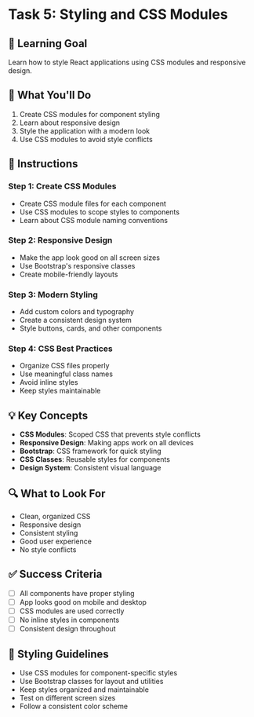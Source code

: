 # Task 5: Styling and CSS Modules

## 🎯 Learning Goal
Learn how to style React applications using CSS modules and responsive design.

## 📝 What You'll Do
1. Create CSS modules for component styling
2. Learn about responsive design
3. Style the application with a modern look
4. Use CSS modules to avoid style conflicts

## 🚀 Instructions

### Step 1: Create CSS Modules
- Create CSS module files for each component
- Use CSS modules to scope styles to components
- Learn about CSS module naming conventions

### Step 2: Responsive Design
- Make the app look good on all screen sizes
- Use Bootstrap's responsive classes
- Create mobile-friendly layouts

### Step 3: Modern Styling
- Add custom colors and typography
- Create a consistent design system
- Style buttons, cards, and other components

### Step 4: CSS Best Practices
- Organize CSS files properly
- Use meaningful class names
- Avoid inline styles
- Keep styles maintainable

## 💡 Key Concepts
- **CSS Modules**: Scoped CSS that prevents style conflicts
- **Responsive Design**: Making apps work on all devices
- **Bootstrap**: CSS framework for quick styling
- **CSS Classes**: Reusable styles for components
- **Design System**: Consistent visual language

## 🔍 What to Look For
- Clean, organized CSS
- Responsive design
- Consistent styling
- Good user experience
- No style conflicts

## ✅ Success Criteria
- [ ] All components have proper styling
- [ ] App looks good on mobile and desktop
- [ ] CSS modules are used correctly
- [ ] No inline styles in components
- [ ] Consistent design throughout

## 🎨 Styling Guidelines
- Use CSS modules for component-specific styles
- Use Bootstrap classes for layout and utilities
- Keep styles organized and maintainable
- Test on different screen sizes
- Follow a consistent color scheme
